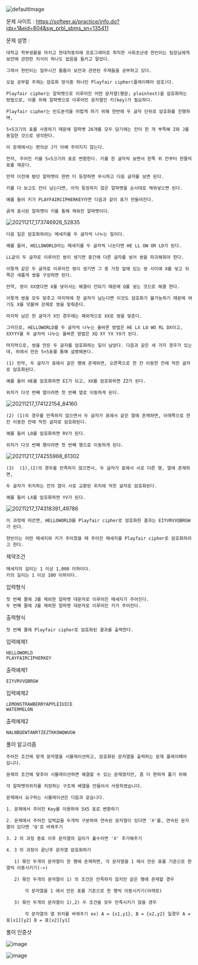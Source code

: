 ![defaultImage](https://user-images.githubusercontent.com/57944215/213472044-6e51bcf6-50a3-474f-8c7b-1d43676962f0.png)

문제 사이트 : https://softeer.ai/practice/info.do?idx=1&eid=804&sw_prbl_sbms_sn=135411

문제 설명 :

    대학교 학부생활을 마치고 현대자동차에 프로그래머로 취직한 사회초년생 현빈이는 팀장님에게 보안에 관련한 지식이 하나도 없음을 들키고 말았다. 
    
    그래서 현빈이는 업무시간 틈틈이 보안과 관련된 주제들을 공부하고 있다.

    오늘 공부할 주제는 암호화 방식중 하나인 Playfair cipher(플레이페어 암호)다. 
    
    Playfair cipher는 알파벳으로 이루어진 어떤 문자열(평문; plaintext)을 암호화하는 방법으로, 이를 위해 알파벳으로 이루어진 문자열인 키(key)가 필요하다.
    
    Playfair cipher는 빈도분석을 어렵게 하기 위해 한번에 두 글자 단위로 암호화를 진행하며, 
    
    5×5크기의 표를 사용하기 때문에 알파벳 26개를 모두 담기에는 칸이 한 개 부족해 I와 J를 동일한 것으로 생각한다. 
    
    이 문제에서는 편의상 J가 아예 주어지지 않는다.

    먼저, 주어진 키를 5×5크기의 표로 변환한다. 키를 한 글자씩 보면서 왼쪽 위 칸부터 한줄씩 표를 채운다. 
    
    만약 이전에 봤던 알파벳이 한번 더 등장하면 무시하고 다음 글자를 보면 된다. 
    
    키를 다 보고도 칸이 남는다면, 아직 등장하지 않은 알파벳을 순서대로 채워넣으면 된다. 
    
    예를 들어 키가 PLAYFAIRCIPHERKEY라면 다음과 같이 표가 만들어진다. 
    
    굵게 표시된 알파벳이 키를 통해 채워진 알파벳이다.
    
![20211217_173746926_52835](https://user-images.githubusercontent.com/57944215/213472280-6522a0c7-6111-46de-9788-d32fba27b3aa.png)

    다음 일은 암호화하려는 메세지를 두 글자씩 나누는 일이다. 

    예를 들어, HELLOWORLD라는 메세지를 두 글자씩 나눈다면 HE LL OW OR LD가 된다. 

    LL같이 두 글자로 이루어진 쌍이 생기면 중간에 다른 글자를 넣어 쌍을 파괴해줘야 한다.

    이렇게 같은 두 글자로 이루어진 쌍이 생기면 그 중 가장 앞에 있는 쌍 사이에 X를 넣고 뒤쪽은 새롭게 쌍을 구성하면 된다. 

    만약, 쌍이 XX였다면 X를 넣어서는 해결이 안되기 때문에 Q를 넣는 것으로 해결 한다. 

    이렇게 쌍을 모두 맞추고 마지막에 한 글자가 남는다면 이것도 암호화가 불가능하기 때문에 여기도 X를 덧붙여 강제로 쌍을 맞춰준다.

    마지막 남은 한 글자가 X인 경우에는 예외적으로 XX로 쌍을 맞춘다.

    그러므로, HELLOWORLD를 두 글자씩 나누는 올바른 방법은 HE LX LO WO RL DX이고, XXYYY를 두 글자씩 나누는 올바른 방법은 XQ XY YX YX가 된다. 

    마지막으로, 쌍을 만든 두 글자를 암호화하는 일이 남았다. 다음과 같은 세 가지 경우가 있는데, 위에서 만든 5×5표를 통해 설명해본다.

    (1) 만약, 두 글자가 표에서 같은 행에 존재하면, 오른쪽으로 한 칸 이동한 칸에 적힌 글자로 암호화된다. 
       
    예를 들어 HE를 암호화하면 EI가 되고, XX를 암호화하면 ZZ가 된다. 
       
    위치가 다섯 번째 열이라면 첫 번째 열로 이동하게 된다.
    
    
![20211217_174122154_84160](https://user-images.githubusercontent.com/57944215/213472573-b7c8a688-cc73-4103-b93b-c15d39049c2d.png)

    (2) (1)의 경우를 만족하지 않으면서 두 글자가 표에서 같은 열에 존재하면, 아래쪽으로 한 칸 이동한 칸에 적힌 글자로 암호화된다. 
    
    예를 들어 LO를 암호화하면 RV가 된다. 
    
    위치가 다섯 번째 행이라면 첫 번째 행으로 이동하게 된다.
    
![20211217_174255968_61302](https://user-images.githubusercontent.com/57944215/213472732-f1f96b7d-5e54-49f5-9ec9-a0574d47a9e5.png)

    (3)  (1),(2)의 경우를 만족하지 않으면서, 두 글자가 표에서 서로 다른 행, 열에 존재하면, 
    
    두 글자가 위치하는 칸의 열이 서로 교환된 위치에 적힌 글자로 암호화된다. 
    
    예를 들어 LX를 암호화하면 YV가 된다.
    
![20211217_174318391_49786](https://user-images.githubusercontent.com/57944215/213472863-ad7b0f34-1535-40bf-8072-9f26b961ff4b.png)

    이 과정에 따르면, HELLOWORLD를 Playfair cipher로 암호화한 결과는 EIYVRVVQBRGW가 된다.

    현빈이는 어떤 메세지와 키가 주어졌을 때 주어진 메세지를 Playfair cipher로 암호화하려고 한다.
    
제약조건

    메세지의 길이는 1 이상 1,000 이하이다.
    키의 길이는 1 이상 100 이하이다.

입력형식

    첫 번째 줄에 J를 제외한 알파벳 대문자로 이루어진 메세지가 주어진다.
    두 번째 줄에 J를 제외한 알파벳 대문자로 이루어진 키가 주어진다.

출력형식

    첫 번째 줄에 Playfair cipher로 암호화된 결과를 출력한다.

입력예제1

    HELLOWORLD
    PLAYFAIRCIPHERKEY

출력예제1

    EIYVRVVQBRGW

입력예제2

    LEMONSTRAWBERRYAPPLEIUICE
    WATERMELON

출력예제2

    NALNBQEWTANRTZEZTKKOWQWUGW
    
풀이 알고리즘

    주어진 조건에 맞게 문자열을 시뮬레이션하고, 암호화된 문자열을 출력하는 문제 플레이페어 입니다.
    
    문제의 조건에 맞추어 시뮬레이션하면 해결할 수 있는 문제였지만, 좀 더 편하게 풀기 위해
    
    각 알파뱃의위치를 저장하는 구조체 배열을 만들어서 사용하였습니다.
    
    문제에서 요구하는 시뮬레이션은 다음과 같습니다.
    
    1. 문제에서 주어진 Key를 이용하여 5X5 표로 변환하기
    
    2. 문제에서 주어진 입력값을 두개씩 구분하여 연속된 문자열이 있다면 'X'를, 연속된 문자열이 있다면 'Q'로 바꿔주기
    
    3. 2 의 과정 종료 이후 문자열의 길이가 홀수라면 'X' 추가해주기
    
    4. 3 의 과정이 끝난후 문자열 암호화하기
    
       1) 묶인 두개의 문자열이 한 행에 존재하면, 각 문자열을 1 에서 만든 표를 기준으로 한 열씩 이동시키기(->)
       
       2) 묶인 두개의 문자열이 1) 의 조건은 만족하지 않지만 같은 행에 존재할 경우
       
           각 문자열을 1 에서 만든 표를 기준으로 한 행씩 이동시키기(아래로)
           
       3) 묶인 두개의 문자열이 1),2) 두 조건을 모두 만족시키기 않을 경우
       
           각 문자열의 열 위치를 바꿔주기 ex) A = {x1,y1}, B = {x2,y2} 일경우 A = 표[x1][y2] B = 표[x2][y1]
           
풀이 인증샷 

![image](https://user-images.githubusercontent.com/57944215/213474995-3867bfd5-df57-4aad-9353-e09fc10f89fd.png)

![image](https://user-images.githubusercontent.com/57944215/213475057-765f8374-2b4e-4b5f-8293-46e374158bc9.png)

    
